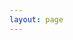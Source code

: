 ```yaml
---
layout: page
---
```

<script setup>
import {VPTeamPage,VPTeamPageTitle,VPTeamMembers} from 'vitepress/theme';

const members = [
  {
    avatar: 'https://avatars.githubusercontent.com/u/61862961?v=4',
    name: '林深时觉寒',
    title: 'Java 程序员 ｜ 前端小白菜',
    desc: 'Every dog has its day.',
    links: [
      { icon: 'github', link: 'https://github.com/ikangjia' },
      { icon: 'twitter', link: 'https://twitter.com/ikangjia' }
    ]
  },
{
    avatar: 'https://www.github.com/yyx990803.png',
    name: 'Evan You',
    title: 'Creator',
    links: [
      { icon: 'github', link: 'https://github.com/yyx990803' },
      { icon: 'twitter', link: 'https://twitter.com/youyuxi' }
    ]
  },

];

const friendTemplate = {
    avatar: 'https://avatars.githubusercontent.com/u/61862961?v=4',
    name: '林深时觉寒',
    title: 'Java 程序员 ｜ 前端小白菜',
    desc: 'Every dog has its day.',
    links: [
      { icon: 'github', link: 'https://github.com/ikangjia' },
      { icon: 'twitter', link: 'https://twitter.com/ikangjia' }
    ]
  };
console.log(friendTemplate)
</script>

<VPTeamPage>
  <VPTeamPageTitle>
    <template #title>
      友情链接 👭
    </template>
    <template #lead>
      互换友链：Press F12 to Console
    </template>
  </VPTeamPageTitle>
  <VPTeamMembers
    :members="members"  
    size="small"
  />
</VPTeamPage>
